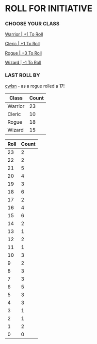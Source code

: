 # ROLL FOR INITIATIVE
### CHOOSE YOUR CLASS

[Warrior | +1 To Roll](https://github.com/benjaminsampica/benjaminsampica/issues/new?title=roll%7Cwarrior&body=Just+click+%27Submit+new+issue%27.)

[Cleric | +1 To Roll](https://github.com/benjaminsampica/benjaminsampica/issues/new?title=roll%7Ccleric&body=Just+click+%27Submit+new+issue%27.)

[Rogue | +3 To Roll](https://github.com/benjaminsampica/benjaminsampica/issues/new?title=roll%7Crogue&body=Just+click+%27Submit+new+issue%27.)

[Wizard | -1 To Roll](https://github.com/benjaminsampica/benjaminsampica/issues/new?title=roll%7Cwizard&body=Just+click+%27Submit+new+issue%27.)
### LAST ROLL BY
[cwlsn](https://www.github.com/cwlsn) - as a rogue rolled a 17!

|Class|Count|
|-|-|
|Warrior|23|
|Cleric|10|
|Rogue|18|
|Wizard|15|

|Roll|Count|
|-|-|
|23|2
|22|2
|21|5
|20|4
|19|3
|18|6
|17|2
|16|4
|15|6
|14|2
|13|1
|12|2
|11|1
|10|3
|9|2
|8|3
|7|3
|6|5
|5|3
|4|3
|3|1
|2|1
|1|2
|0|0
